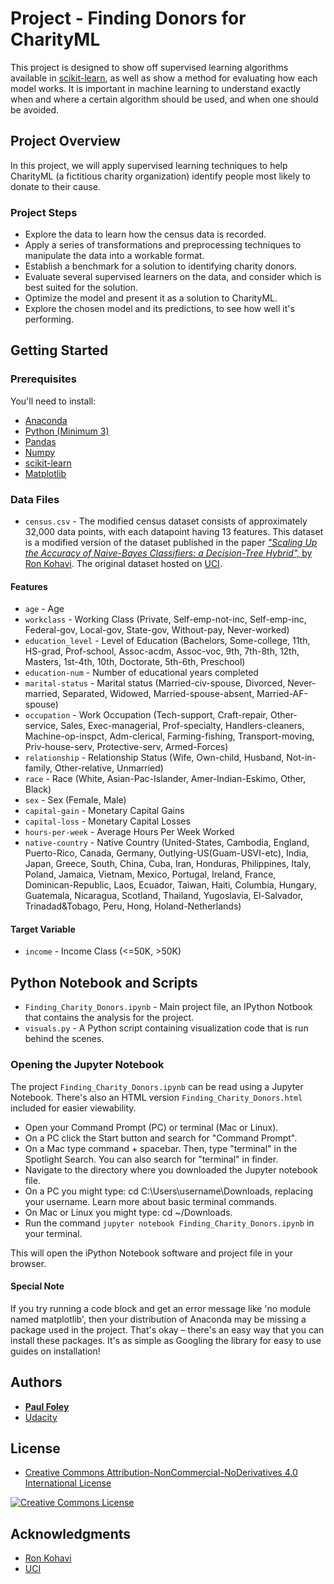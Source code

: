 # Project - Finding Donors for CharityML

This project is designed to show off supervised learning algorithms available in [scikit-learn](https://anaconda.org/anaconda/scikit-learn), as well as show a method for evaluating how each model works. It is important in machine learning to understand exactly when and where a certain algorithm should be used, and when one should be avoided.


## Project Overview

In this project, we will apply supervised learning techniques to help CharityML (a fictitious charity organization) identify people most likely to donate to their cause. 

### Project Steps

* Explore the data to learn how the census data is recorded. 
* Apply a series of transformations and preprocessing techniques to manipulate the data into a workable format. 
* Establish a benchmark for a solution to identifying charity donors.
* Evaluate several supervised learners on the data, and consider which is best suited for the solution. 
* Optimize the model and present it as a solution to CharityML. 
* Explore the chosen model and its predictions, to see how well it's performing.


## Getting Started

### Prerequisites

You'll need to install:

* [Anaconda](https://www.continuum.io/downloads)
* [Python (Minimum 3)](https://www.continuum.io/blog/developer-blog/python-3-support-anaconda)
* [Pandas](https://anaconda.org/anaconda/pandas)
* [Numpy](https://anaconda.org/anaconda/numpy)
* [scikit-learn](https://anaconda.org/anaconda/scikit-learn)
* [Matplotlib](https://anaconda.org/anaconda/matplotlib)

### Data Files

* `census.csv` - The modified census dataset consists of approximately 32,000 data points, with each datapoint having 13 features. This dataset is a modified version of the dataset published in the paper [*"Scaling Up the Accuracy of Naive-Bayes Classifiers: a Decision-Tree Hybrid",* by Ron Kohavi](https://www.aaai.org/Papers/KDD/1996/KDD96-033.pdf). The original dataset hosted on [UCI](https://archive.ics.uci.edu/ml/datasets/Census+Income).

#### Features

* `age` - Age
* `workclass` - Working Class (Private, Self-emp-not-inc, Self-emp-inc, Federal-gov, Local-gov, State-gov, Without-pay, Never-worked)
* `education_level` - Level of Education (Bachelors, Some-college, 11th, HS-grad, Prof-school, Assoc-acdm, Assoc-voc, 9th, 7th-8th, 12th, Masters, 1st-4th, 10th, Doctorate, 5th-6th, Preschool)
* `education-num` - Number of educational years completed
* `marital-status` - Marital status (Married-civ-spouse, Divorced, Never-married, Separated, Widowed, Married-spouse-absent, Married-AF-spouse)
* `occupation` - Work Occupation (Tech-support, Craft-repair, Other-service, Sales, Exec-managerial, Prof-specialty, Handlers-cleaners, Machine-op-inspct, Adm-clerical, Farming-fishing, Transport-moving, Priv-house-serv, Protective-serv, Armed-Forces)
* `relationship` - Relationship Status (Wife, Own-child, Husband, Not-in-family, Other-relative, Unmarried)
* `race` - Race (White, Asian-Pac-Islander, Amer-Indian-Eskimo, Other, Black)
* `sex` - Sex (Female, Male)
* `capital-gain` - Monetary Capital Gains
* `capital-loss` - Monetary Capital Losses
* `hours-per-week` - Average Hours Per Week Worked
* `native-country` - Native Country (United-States, Cambodia, England, Puerto-Rico, Canada, Germany, Outlying-US(Guam-USVI-etc), India, Japan, Greece, South, China, Cuba, Iran, Honduras, Philippines, Italy, Poland, Jamaica, Vietnam, Mexico, Portugal, Ireland, France, Dominican-Republic, Laos, Ecuador, Taiwan, Haiti, Columbia, Hungary, Guatemala, Nicaragua, Scotland, Thailand, Yugoslavia, El-Salvador, Trinadad&Tobago, Peru, Hong, Holand-Netherlands)

#### Target Variable

* `income` - Income Class (<=50K, >50K)


## Python Notebook and Scripts

* `Finding_Charity_Donors.ipynb` - Main project file, an IPython Notbook that contains the analysis for the project.
* `visuals.py` - A Python script containing visualization code that is run behind the scenes.

### Opening the Jupyter Notebook

The project `Finding_Charity_Donors.ipynb` can be read using a Jupyter Notebook. There's also an HTML version `Finding_Charity_Donors.html` included for easier viewability.

* Open your Command Prompt (PC) or terminal (Mac or Linux).
* On a PC click the Start button and search for "Command Prompt".
* On a Mac type command + spacebar. Then, type "terminal" in the Spotlight Search. You can also search for "terminal" in finder.
* Navigate to the directory where you downloaded the Jupyter notebook file.
* On a PC you might type: cd C:\Users\username\Downloads\, replacing your username. Learn more about basic terminal commands.
* On Mac or Linux you might type: cd ~/Downloads.
* Run the command `jupyter notebook Finding_Charity_Donors.ipynb` in your terminal.

This will open the iPython Notebook software and project file in your browser.

#### Special Note

If you try running a code block and get an error message like 'no module named matplotlib', then your distribution of Anaconda may be missing a package used in the project. That's okay – there's an easy way that you can install these packages. It's as simple as Googling the library for easy to use guides on installation!


## Authors

* **[Paul Foley](https://github.com/paulfoley)**
* [Udacity](https://www.udacity.com/)


## License

* <a rel="license" href="https://creativecommons.org/licenses/by-nc-nd/4.0/"> Creative Commons Attribution-NonCommercial-NoDerivatives 4.0 International License</a>

<a rel="license" href="https://creativecommons.org/licenses/by-nc-nd/4.0/">
	<img alt="Creative Commons License" style="border-width:0" src="https://i.creativecommons.org/l/by-nc-nd/4.0/88x31.png" />
</a>


## Acknowledgments

* [Ron Kohavi](https://www.aaai.org/Papers/KDD/1996/KDD96-033.pdf)
* [UCI](https://archive.ics.uci.edu/ml/datasets/Census+Income)
